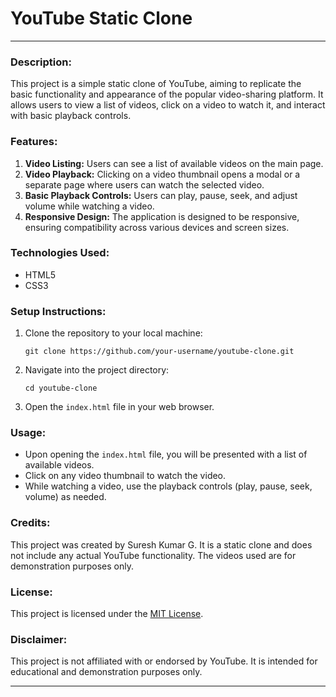 # YouTube Static Clone

---

### Description:

This project is a simple static clone of YouTube, aiming to replicate the basic functionality and appearance of the popular video-sharing platform. It allows users to view a list of videos, click on a video to watch it, and interact with basic playback controls.

### Features:

1. **Video Listing:** Users can see a list of available videos on the main page.
2. **Video Playback:** Clicking on a video thumbnail opens a modal or a separate page where users can watch the selected video.
3. **Basic Playback Controls:** Users can play, pause, seek, and adjust volume while watching a video.
4. **Responsive Design:** The application is designed to be responsive, ensuring compatibility across various devices and screen sizes.

### Technologies Used:

- HTML5
- CSS3

### Setup Instructions:

1. Clone the repository to your local machine:

    ```
    git clone https://github.com/your-username/youtube-clone.git
    ```

2. Navigate into the project directory:

    ```
    cd youtube-clone
    ```

3. Open the `index.html` file in your web browser.

### Usage:

- Upon opening the `index.html` file, you will be presented with a list of available videos.
- Click on any video thumbnail to watch the video.
- While watching a video, use the playback controls (play, pause, seek, volume) as needed.

### Credits:

This project was created by Suresh Kumar G. It is a static clone and does not include any actual YouTube functionality. The videos used are for demonstration purposes only.

### License:

This project is licensed under the [MIT License](LICENSE).

### Disclaimer:

This project is not affiliated with or endorsed by YouTube. It is intended for educational and demonstration purposes only.

---
